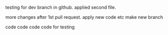 testing for dev branch in github.
applied second file.

more changes after 1st pull request.
apply new code etc
make new branch

code code code code for testing
